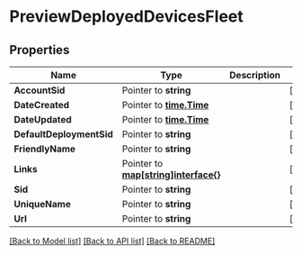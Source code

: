 # PreviewDeployedDevicesFleet

## Properties

Name | Type | Description | Notes
------------ | ------------- | ------------- | -------------
**AccountSid** | Pointer to **string** |  | [optional] 
**DateCreated** | Pointer to [**time.Time**](time.Time.md) |  | [optional] 
**DateUpdated** | Pointer to [**time.Time**](time.Time.md) |  | [optional] 
**DefaultDeploymentSid** | Pointer to **string** |  | [optional] 
**FriendlyName** | Pointer to **string** |  | [optional] 
**Links** | Pointer to [**map[string]interface{}**](.md) |  | [optional] 
**Sid** | Pointer to **string** |  | [optional] 
**UniqueName** | Pointer to **string** |  | [optional] 
**Url** | Pointer to **string** |  | [optional] 

[[Back to Model list]](../README.md#documentation-for-models) [[Back to API list]](../README.md#documentation-for-api-endpoints) [[Back to README]](../README.md)


